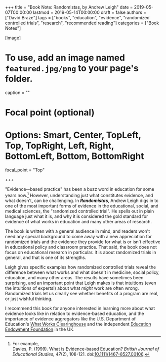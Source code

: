 +++
title = "Book Note: Randomistas, by Andrew Leigh"
date = 2019-05-07T00:00:00
lastmod = 2019-05-14T00:00:00
draft = false
authors = ["David Braze"]
tags = ["books", "education", "evidence", "randomized controlled trials", "research", "recommended reading"]
categories = ["Book Notes"]

[image]
  # To use, add an image named `featured.jpg/png` to your page's folder.
  caption = ""
  # Focal point (optional)
  # Options: Smart, Center, TopLeft, Top, TopRight, Left, Right, BottomLeft, Bottom, BottomRight
  focal_point = "Top"

+++

"Evidence--based practice" has been a buzz word in education for some
years now.[^1] However, understanding just what constitutes evidence,
and what doesn't, can be challenging. In ***Randomistas***, Andrew
Leigh digs in to one of the most important forms of evidence in the
educational, social, and medical sciences, the "randomized controlled
trial". He spells out in plain language just what it is, and why it is
considered the gold standard for evidence of what works in education
and many other areas of research.

The book is written with a general audience in mind, and readers
won't need any special background to come away with a new
appreciation for randomized trials and the evidence they provide for
what is or isn't effective in educational policy and classroom
practice. That said, the book does not focus on educational research
in particular. It is about randomized trials in general, and that is
one of its strengths.

Leigh gives specific examples how randomized controlled trials reveal
the difference between what works and what doesn't in medicine, social
policy, education, and many other areas. The results have sometimes
been surprising, and an important point that Leigh makes is that
intuitions (even the intuitions of experts!) about what *might* work
are often wrong. Randomized trials let us clearly see whether benefits
of a program are real, or just wishful thinking.

I recommend this book for anyone interested in learning more about
what evidence looks like in relation to evidence-based education, and
the importance of evidence aggregators like the U.S. Department of
Education's [What Works Clearinghouse](https://ies.ed.gov/ncee/wwc/)
and the independent
[Education Endowment Foundation](https://educationendowmentfoundation.org.uk/)
in the UK.

[^1]: For example, <br>Davies, P. (1999). What is Evidence-based
      Education? *British Journal of Educational Studies, 47*(2),
      108-121. doi:[10.1111/1467-8527.00106](https://dx.doi.org/10.1111/1467-8527.00106).
